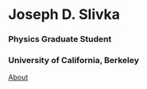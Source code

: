 # Joseph D. Slivka

### Physics Graduate Student
### University of California, Berkeley

[About](https://github.com/jslivka66/jslivka66.github.io/about.html)
